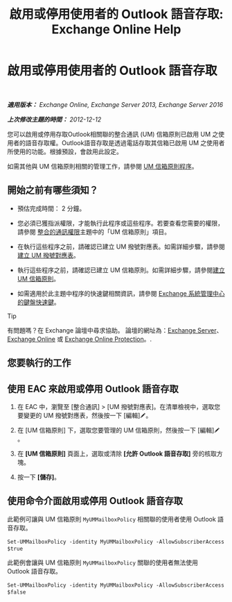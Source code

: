 ﻿---
title: '啟用或停用使用者的 Outlook 語音存取: Exchange Online Help'
TOCTitle: 啟用或停用使用者的 Outlook 語音存取
ms:assetid: c0c244a0-ad2f-4adf-bc1f-1d55fd7ea2d5
ms:mtpsurl: https://technet.microsoft.com/zh-tw/library/Dd351106(v=EXCHG.150)
ms:contentKeyID: 52062404
ms.date: 05/23/2018
mtps_version: v=EXCHG.150
ms.translationtype: MT
---

# 啟用或停用使用者的 Outlook 語音存取

 

_**適用版本：** Exchange Online, Exchange Server 2013, Exchange Server 2016_

_**上次修改主題的時間：** 2012-12-12_

您可以啟用或停用存取Outlook相關聯的整合通訊 (UM) 信箱原則已啟用 UM 之使用者的語音存取權。Outlook語音存取是透過電話存取其信箱已啟用 UM 之使用者所使用的功能。根據預設，會啟用此設定。

如需其他與 UM 信箱原則相關的管理工作，請參閱 [UM 信箱原則程序](um-mailbox-policy-procedures-exchange-2013-help.md)。

## 開始之前有哪些須知？

  - 預估完成時間： 2 分鐘。

  - 您必須已獲指派權限，才能執行此程序或這些程序。若要查看您需要的權限，請參閱 [整合的通訊權限](unified-messaging-permissions-exchange-2013-help.md)主題中的「UM 信箱原則」項目。

  - 在執行這些程序之前，請確認已建立 UM 撥號對應表。如需詳細步驟，請參閱[建立 UM 撥號對應表](create-a-um-dial-plan-exchange-2013-help.md)。

  - 執行這些程序之前，請確認已建立 UM 信箱原則。如需詳細步驟，請參閱[建立 UM 信箱原則](create-a-um-mailbox-policy-exchange-2013-help.md)。

  - 如需適用於此主題中程序的快速鍵相關資訊，請參閱 [Exchange 系統管理中心的鍵盤快速鍵](keyboard-shortcuts-in-the-exchange-admin-center-exchange-online-protection-help.md)。


> [!TIP]  
> 有問題嗎？在 Exchange 論壇中尋求協助。 論壇的網址為：<a href="https://go.microsoft.com/fwlink/p/?linkid=60612">Exchange Server</a>、 <a href="https://go.microsoft.com/fwlink/p/?linkid=267542">Exchange Online</a> 或 <a href="https://go.microsoft.com/fwlink/p/?linkid=285351">Exchange Online Protection</a>。.




## 您要執行的工作

## 使用 EAC 來啟用或停用 Outlook 語音存取

1.  在 EAC 中，瀏覽至 \[整合通訊\] \> \[UM 撥號對應表\]。在清單檢視中，選取您要變更的 UM 撥號對應表，然後按一下 \[編輯\]![編輯圖示](images/JJ218640.6f53ccb2-1f13-4c02-bea0-30690e6ea71d(EXCHG.150).gif "編輯圖示")。

2.  在 \[UM 信箱原則\] 下，選取您要管理的 UM 信箱原則，然後按一下 \[編輯\]![編輯圖示](images/JJ218640.6f53ccb2-1f13-4c02-bea0-30690e6ea71d(EXCHG.150).gif "編輯圖示")。

3.  在 **\[UM 信箱原則\]** 頁面上，選取或清除 **\[允許 Outlook 語音存取\]** 旁的核取方塊。

4.  按一下 **\[儲存\]**。

## 使用命令介面啟用或停用 Outlook 語音存取

此範例可讓與 UM 信箱原則 `MyUMMailboxPolicy` 相關聯的使用者使用 Outlook 語音存取。

    Set-UMMailboxPolicy -identity MyUMMailboxPolicy -AllowSubscriberAccess $true

此範例會讓與 UM 信箱原則 `MyUMMailboxPolicy` 關聯的使用者無法使用 Outlook 語音存取。

    Set-UMMailboxPolicy -identity MyUMMailboxPolicy -AllowSubscriberAccess $false

